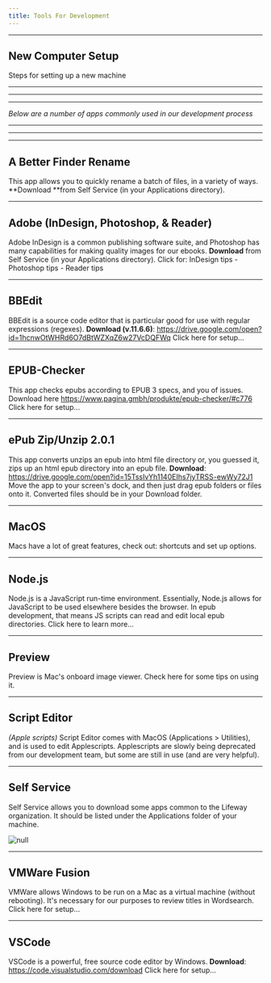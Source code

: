```yaml
---
title: Tools For Development
---
```

<hr />

## New Computer Setup

Steps for setting up a new machine

<hr />

<hr />

<hr />

_Below are a number of apps commonly used in our development process_

<hr />

<hr />

<hr />

## A Better Finder Rename

This app allows you to quickly rename a batch of files, in a variety of ways. **Download **from Self Service (in your Applications directory).

<hr />

## Adobe (InDesign, Photoshop, & Reader)

Adobe InDesign is a common publishing software suite, and Photoshop has many capabilities for making quality images for our ebooks. **Download** from Self Service (in your Applications directory).  Click for: InDesign tips - Photoshop tips - Reader tips

<hr />

## BBEdit

BBEdit is a source code editor that is particular good for use with regular expressions (regexes). **Download (v.11.6.6)**: <https://drive.google.com/open?id=1hcnwOtWHRd6O7dBtWZXqZ6w27VcDQFWq> Click here for setup...

<hr />

## EPUB-Checker

This app checks epubs according to EPUB 3 specs, and you of issues. Download here <https://www.pagina.gmbh/produkte/epub-checker/#c776> Click here for setup...

<hr />

## ePub Zip/Unzip 2.0.1

This app converts unzips an epub into html file directory or, you guessed it, zips up an html epub directory into an epub file. **Download**: <https://drive.google.com/open?id=15TssIvYh1140EIhs7jyTRSS-ewWy72J1> Move the app to your screen's dock, and then just drag epub folders or files onto it. Converted files should be in your Download folder.

<hr />

## MacOS

Macs have a lot of great features, check out: shortcuts and set up options.

<hr />

## Node.js

Node.js is a JavaScript run-time environment. Essentially, Node.js allows for JavaScript to be used elsewhere besides the browser. In epub development, that means JS scripts can read and edit local epub directories. Click here to learn more...

<hr />

## Preview

Preview is Mac's onboard image viewer. Check here for some tips on using it.

<hr />

## Script Editor

_(Apple scripts)_ Script Editor comes with MacOS (Applications > Utilities), and is used to edit Applescripts. Applescripts are slowly being deprecated from our development team, but some are still in use (and are very helpful).

<hr />

## Self Service

Self Service allows you to download some apps common to the Lifeway organization. It should be listed under the Applications folder of your machine. 

![null](/assets/images/uploads/screen-shot-2018-09-17-at-4.02.29-pm.png)

<hr />

## VMWare Fusion

VMWare allows Windows to be run on a Mac as a virtual machine (without rebooting). It's necessary for our purposes to review titles in Wordsearch. Click here for setup...

<hr />

## VSCode

VSCode is a powerful, free source code editor by Windows. **Download**: <https://code.visualstudio.com/download> Click here for setup...

